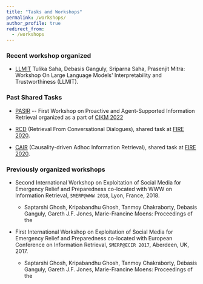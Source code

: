 ```yaml
---
title: "Tasks and Workshops"
permalink: /workshops/
author_profile: true
redirect_from:
  - /workshops
---
```


### Recent workshop organized

* [LLMIT](https://gdebasis.github.io/llmit/)  Tulika Saha, Debasis Ganguly, Sriparna Saha, Prasenjit Mitra:
Workshop On Large Language Models' Interpretability and Trustworthiness (LLMIT).

### Past Shared Tasks

* [PASIR](https://pasircikm2022.github.io/PASIRCIKM/) -- First Workshop on Proactive and Agent-Supported Information Retrieval organized as a part of [CIKM 2022](https://www.cikm2022.org/)

* [RCD](https://rcd2020firetask.github.io/RCD2020FIRETASK/) (Retrieval From Conversational Dialogues), shared task at [FIRE 2020](http://fire.irsi.res.in/fire/2020/home).

* [CAIR](https://cair-miners.github.io/CAIR-2020-website/#home) (Causality-driven Adhoc Information Retrieval), shared task at [FIRE 2020](http://fire.irsi.res.in/fire/2020/home).


### Previously organized workshops

* Second International Workshop on Exploitation of Social Media for Emergency Relief and Preparedness co-located with WWW on Information Retrieval, `SMERP@WWW 2018`,
Lyon, France, 2018.
  * Saptarshi Ghosh, Kripabandhu Ghosh, Tanmoy Chakraborty, Debasis Ganguly, Gareth J.F. Jones, Marie-Francine Moens: Proceedings of the


* First International Workshop on Exploitation of Social Media for Emergency Relief and Preparedness co-located with European Conference on
Information Retrieval, `SMERP@ECIR 2017`, Aberdeen, UK, 2017.
  * Saptarshi Ghosh, Kripabandhu Ghosh, Tanmoy Chakraborty, Debasis Ganguly, Gareth J.F. Jones, Marie-Francine Moens: Proceedings of the
  
